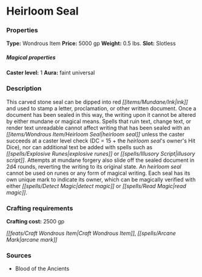﻿---
Title: "Heirloom Seal"
Type: "Wondrous Item"
Price: "5000 gp"
Weight: "0.5 lbs."
Slot: "Slotless"
Caster level: "1"
Aura: "faint universal"
Description: |
  "This carved stone seal can be dipped into red ink and used to stamp a letter, proclamation, or other written document. Once a document has been sealed in this way, the writing upon it cannot be altered by either mundane or magical means. Spells that ruin text, change text, or render text unreadable cannot affect writing that has been sealed with an _heirloom seal_ unless the caster succeeds at a caster level check (DC = 15 + the heirloom seal's owner's Hit Dice), nor can additional text be added with spells such as _explosive runes_ or _illusory script_. Attempts at mundane forgery also slide off the sealed document in 2d4 rounds, reverting the writing to its original state. An _heirloom seal_ cannot be used on runes or any form of magical writing. Each seal has its own unique mark to indicate its owner, which can be magically verified with either _detect magic_ or _read magic_."
Crafting cost: "2500 gp"
Sources: "['Blood of the Ancients']"
---

# Heirloom Seal

### Properties

**Type:** Wondrous Item **Price:** 5000 gp **Weight:** 0.5 lbs. **Slot:** Slotless

##### Magical properties

**Caster level:** 1 **Aura:** faint universal

### Description

This carved stone seal can be dipped into red _[[items/Mundane/Ink|ink]]_ and used to stamp a letter, proclamation, or other written document. Once a document has been sealed in this way, the writing upon it cannot be altered by either mundane or magical means. Spells that ruin text, change text, or render text unreadable cannot affect writing that has been sealed with an _[[items/Wondrous Item/Heirloom Seal|heirloom seal]]_ unless the caster succeeds at a caster level check (DC = 15 + the _heirloom seal_'s owner's Hit Dice), nor can additional text be added with spells such as _[[spells/Explosive Runes|explosive runes]]_ or _[[spells/Illusory Script|illusory script]]_. Attempts at mundane forgery also slide off the sealed document in 2d4 rounds, reverting the writing to its original state. An _heirloom seal_ cannot be used on runes or any form of magical writing. Each seal has its own unique mark to indicate its owner, which can be magically verified with either _[[spells/Detect Magic|detect magic]]_ or _[[spells/Read Magic|read magic]]_.

### Crafting requirements

**Crafting cost:** 2500 gp

_[[feats/Craft Wondrous Item|Craft Wondrous Item]]_, _[[spells/Arcane Mark|arcane mark]]_

### Sources

* Blood of the Ancients